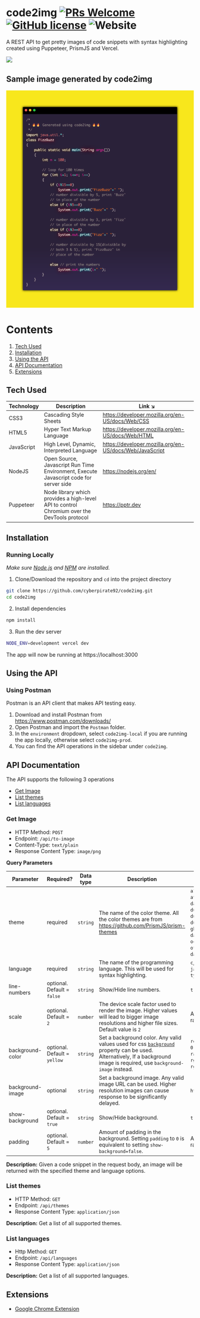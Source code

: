 # code2img [![PRs Welcome](https://img.shields.io/badge/PRs-welcome-brightgreen.svg?style=flat-square)]() [![GitHub license](https://img.shields.io/github/license/cyberpirate92/code2img.svg)](https://github.com/cyberpirate92/code2img/blob/master/LICENSE) ![Website](https://img.shields.io/website?down_color=red&down_message=down&label=code2img.vercel.app&up_color=green&up_message=live%20%F0%9F%8E%89&url=https%3A%2F%2Fimg.shields.io%2Fwebsite%2Fhttps%2Fcode2img.vercel.app)

A REST API to get pretty images of code snippets with syntax highlighting created using Puppeteer, PrismJS and Vercel.

![](./images/demo.gif)

## Sample image generated by code2img

![](./images/response.png)

# Contents
1. [Tech Used](#Tech%20Used)
2. [Installation](#Installation)
3. [Using the API](#Using%20The%20API)
4. [API Documentation](#API%20Documentation)
5. [Extensions](#Extensions)

## Tech Used
| Technology | Description                                                                           | Link ↘️                 |
| ---------- | ------------------------------------------------------------------------------------- | ----------------------- |
| CSS3       | Cascading Style Sheets                                                                | https://developer.mozilla.org/en-US/docs/Web/CSS                    |
| HTML5      | Hyper Text Markup Language                                                            | https://developer.mozilla.org/en-US/docs/Web/HTML                    |
| JavaScript | High Level, Dynamic, Interpreted Language                                             | https://developer.mozilla.org/en-US/docs/Web/JavaScript                    |
| NodeJS     | Open Source, Javascript Run Time Environment, Execute Javascript code for server side | https://nodejs.org/en/  |
| Puppeteer       | Node library which provides a high-level API to control Chromium over the DevTools protocol | https://pptr.dev |

## Installation

### Running Locally

_Make sure [Node.js](https://nodejs.org/en/) and [NPM](https://www.npmjs.com/) are installed._

1. Clone/Download the repository and `cd` into the project directory

```bash
git clone https://github.com/cyberpirate92/code2img.git
cd code2img
```

2. Install dependencies

```bash
npm install
```

3. Run the dev server

```bash
NODE_ENV=development vercel dev
```

The app will now be running at https://localhost:3000

## Using the API

### Using Postman

Postman is an API client that makes API testing easy.

1. Download and install Postman from https://www.postman.com/downloads/
2. Open Postman and import the `Postman` folder.
3. In the `environment` dropdown, select `code2img-local` if you are running the app locally, otherwise select `code2img-prod`.
4. You can find the API operations in the sidebar under `code2img`.

## API Documentation

The API supports the following 3 operations

* [Get Image](#Get%20Image)
* [List themes](#List%20Themes)
* [List languages](#3List%20Languages)

### Get Image

- HTTP Method: `POST`
- Endpoint: `/api/to-image`
- Content-Type: `text/plain`
- Response Content Type: `image/png`

**Query Parameters**

| Parameter | Required? | Data type | Description                                                                           | Possible/Example values                 |
| ----------| --------- | ----------|  ------------------------------------------------------------------------------------- | ----------------------- |
| theme | required | `string` | The name of the color theme. All the color themes are from  https://github.com/PrismJS/prism-themes  | `a11y-dark`, `atom-dark`, `base16-ateliersulphurpool.light`, `cb`, `darcula`, `default`, `dracula`, `duotone-dark`, `duotone-earth`, `duotone-forest`, `duotone-light`, `duotone-sea`, `duotone-space`, `ghcolors`, `hopscotch`, `material-dark`, `material-light`, `material-oceanic`, `nord`, `pojoaque`, `shades-of-purple`, `synthwave84`, `vs`, `vsc-dark-plus`, `xonokai` |
| language | required | `string` | The name of the programming language. This will be used for syntax highlighting. | `c`, `css`, `cpp`, `go`, `html`, `java`, `javascript`, `python`, `rust`, `typescript` |
| line-numbers | optional. Default = `false` | `string` | Show/Hide line numbers. | `true` / `false` |
| scale | optional. Default = `2` | `number` | The device scale factor used to render the image. Higher values will lead to bigger image resolutions and higher file sizes. Default value is `2` | Any number in the inclusive range `1`-`5` |
| background-color | optional. Default = `yellow` | `string` | Set a background color. Any valid values used for css [`background`](https://developer.mozilla.org/en-US/docs/Web/CSS/background) property can be used. Alternatively, If a background image is required, use  `background-image` instead. | `red`, `#f00`, `#ff0000` `rgb(255, 0, 0)`, `rgba(255, 0, 0, 0.6)`, `radial-gradient(circle, rgba(63,94,251,1) 0%, rgba(252,70,107,1) 100%)` |
| background-image | optional | `string` | Set a background image. Any valid image URL can be used. Higher resolution images can cause response to be significantly delayed. | `https://picsum.photos/1920/1080` |
| show-background | optional. Default = `true` | `string` | Show/Hide background. | `true` / `false` |
| padding | optional. Default = `5` | `number` | Amount of padding in the background. Setting `padding` to `0` is equivalent to setting `show-background=false`. | Any number in the inclusive range `0`-`15` |

**Description:** Given a code snippet in the request body, an image will be returned with the specified theme and language options.

### List themes
- HTTP Method: `GET`
- Endpoint: `/api/themes`
- Response Content Type: `application/json`

**Description:** Get a list of all supported themes.

### List languages
- Http Method: `GET`
- Endpoint: `/api/languages`
- Response Content Type: `application/json`

**Description:** Get a list of all supported languages.

## Extensions
- [Google Chrome Extension](https://github.com/cyberpirate92/code2img-chrome)
